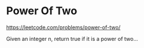 # Power Of Two

https://leetcode.com/problems/power-of-two/


Given an integer n, return true if it is a power of two...